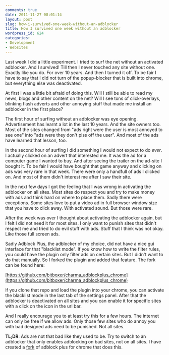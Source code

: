 ```yaml
---
comments: true
date: 2011-11-27 08:01:14
layout: post
slug: how-i-survived-one-week-without-an-adblocker
title: How I survived one week without an adblocker
wordpress_id: 624
categories:
- Development
- Websites
---
```


Last week I did a little experiment. I tried to surf the net without an
activated adblocker. And I survived! Till then I never touched any site without
one. Exactly like you do. For over 10 years. And then I turned it off. To be
fair I have to say that I did not turn of the popup-blocker that is built into
chrome, but everything else was deactivated.

At first I was a little bit afraid of doing this. Will I still be able to read
my news, blogs and other content on the net? Will I see tons of click-overlays,
blinking flash adverts and other annoying stuff that made me install an
adblocker in the first place?

The first hour of surfing without an adblocker was eye opening. Advertisement
has learnt a lot in the last 10 years. And the site owners too. Most of the
sites changed from "ads right were the user is most annoyed to see one" into
"ads were they don't piss off the user". And most of the ads have learned that
lesson, too. 

In the second hour of surfing I did something I would not expect to do _ever_.
I actually clicked on an advert that interested me. It was the ad for a
computer game I wanted to buy. And after seeing the trailer on the ad-site I
bought it. To be fair I would have bought that game anyway and clicking on ads
was very rare in that week. There were only a handfull of ads I clicked on. And
most of them didn't interest me after I saw their site.

In the next few days I got the feeling that I was wrong in activating the
adblocker on all sites. Most sites do respect you and try to make money with
ads and think hard on where to place them. Sadly there were exceptions. Some
sites love to put a video ad in full browser window size that you have to click
away. With activated sound. But those were rare.

After the week was over I thought about activating the adblocker again, but I
felt I did not need it for most sites. I only want to punish sites that didn't
respect me and tried to do evil stuff with ads. Stuff that I think was not
okay. Like those full screen ads.

Sadly Adblock Plus, the adblocker of my choice, did not have a nice gui
interface for that "blacklist mode". If you know how to write the filter rules,
you could have the plugin only filter ads on certain sites. But I didn't want
to do that manually. So I forked the plugin and added that feature. The fork
can be found here:

[https://github.com/bitboxer/charma_adblockplus_chrome](https://github.com/bitboxer/charma_adblockplus_chrome)

If you clone that repo and load the plugin into your chrome, you can activate
the blacklist mode in the last tab of the settings panel. After that the
adblocker is deactivated on all sites and you can enable it for specific sites
with a click on the icon in the url bar.

And I really encourage you to at least try this for a few hours. The internet
can only be free if we allow ads. Only those few sites who do annoy you with
bad designed ads need to be punished. Not all sites.

**TL;DR**: Ads are not that bad like they used to be. Try to switch to an
adblocker that only enables adblocking on bad sites, not on all sites. I have
created a [fork](https://github.com/bitboxer/charma_adblockplus_chrome) of
adblock plus for chrome that does this.
